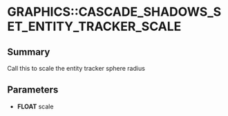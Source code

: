 # GRAPHICS::CASCADE_SHADOWS_SET_ENTITY_TRACKER_SCALE

## Summary
Call this to scale the entity tracker sphere radius

## Parameters
* **FLOAT** scale